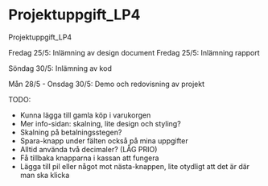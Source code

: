 # Projektuppgift_LP4
Projektuppgift_LP4

Fredag 25/5: Inlämning av design document
Fredag 25/5: Inlämning rapport

Söndag 30/5: Inlämning av kod

Mån 28/5 - Onsdag 30/5: Demo och redovisning av projekt

TODO:
- Kunna lägga till gamla köp i varukorgen
- Mer info-sidan: skalning, lite design och styling?
- Skalning på betalningsstegen?
- Spara-knapp under fälten också på mina uppgifter
- Alltid använda två decimaler? (LÅG PRIO)
- Få tillbaka knapparna i kassan att fungera
- Lägga till pil eller något mot nästa-knappen, lite otydligt att det är där man ska klicka